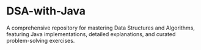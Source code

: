 # DSA-with-Java
A comprehensive repository for mastering Data Structures and Algorithms, featuring Java implementations, detailed explanations, and curated problem-solving exercises.
